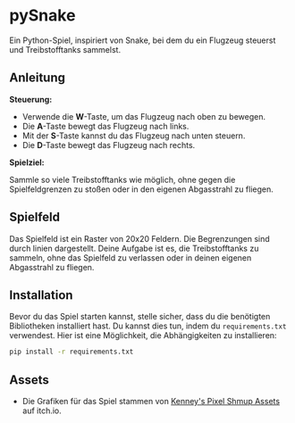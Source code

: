 # pySnake

Ein Python-Spiel, inspiriert von Snake, bei dem du ein Flugzeug steuerst und Treibstofftanks sammelst.

## Anleitung

**Steuerung:**

- Verwende die **W**-Taste, um das Flugzeug nach oben zu bewegen.
- Die **A**-Taste bewegt das Flugzeug nach links.
- Mit der **S**-Taste kannst du das Flugzeug nach unten steuern.
- Die **D**-Taste bewegt das Flugzeug nach rechts.

**Spielziel:**

Sammle so viele Treibstofftanks wie möglich, ohne gegen die Spielfeldgrenzen zu stoßen oder in den eigenen Abgasstrahl zu fliegen.

## Spielfeld

Das Spielfeld ist ein Raster von 20x20 Feldern. Die Begrenzungen sind durch linien dargestellt. Deine Aufgabe ist es, die Treibstofftanks zu sammeln, ohne das Spielfeld zu verlassen oder in deinen eigenen Abgasstrahl zu fliegen.

## Installation

Bevor du das Spiel starten kannst, stelle sicher, dass du die benötigten Bibliotheken installiert hast. Du kannst dies tun, indem du `requirements.txt` verwendest. Hier ist eine Möglichkeit, die Abhängigkeiten zu installieren:

```bash
pip install -r requirements.txt
```

## Assets

- Die Grafiken für das Spiel stammen von [Kenney's Pixel Shmup Assets](https://kenney-assets.itch.io/pixel-shmup) auf itch.io.